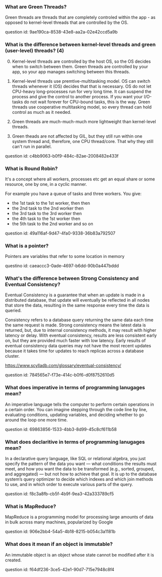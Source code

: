 ### What are Green Threads?

Green threads are threads that are completely 
controled within the app - as opposed to kernel-level threads
that are controlled by the OS.

question id: 9ae190ca-8538-43e8-aa2a-02e42ccd5a9b


### What is the difference between kernel-level threads and green (user-level) threads? (4)

0. Kernel-level threads are controlled by the host OS, so the OS decides when to switch between them.
   Green threads are controlled by your app, so your app manages switching between this threads.
1. Kernel-level threads use premtive-multitasking model. OS can switch threads whenever it (OS) decides
 that that is necessary. OS do not let 
CPU-heavy long-processes run for very long time. It can suspend the process and give the control
to another process. If you want your I/O-tasks do not wait forever for CPU-bound tasks, this is
the way.
Green threads use cooperative multitasking model, so every thread can hold control as much as it needed.
2. Green threads are much-much-much more lightweight than kernel-level threads.

3. Green theads are not affected by GIL, but they still run within one system thread and, therefore, one CPU thread/core. That why they
still can't run in parallel.

question id: c4bb9063-b0f9-484c-82ae-2008482e433f


### What is Round Robin?

It's a concept where all workers, processes etc get an equal share or some resource, one by one, in a cyclic manner.

For example you have a queue of tasks and three workers. You give:
- the 1st task to the 1st worker, then 
then 
- the 2nd task to the 2nd worker
then 
- the 3rd task to the 3rd worker
then
- the 4th task to the 1st worker
then
- the 5th task to the 2nd worker
and so on

question id: 49a116af-9d47-4fa0-9338-36b83a792507



### What is a pointer?

Pointers are variables that refer to some location in memory

questino id: caeaccc3-0ade-4697-b6dd-90b0a447bddd


### What's the difference between Strong Consistency and Eventual Consistency?

Eventual Consistency is a guarantee that when an update is made in a distributed database, 
that update will eventually be reflected in all nodes that store the data, 
resulting in the same response every time the data is queried.


Consistency refers to a database query returning the same data each time the same request is made. 
Strong consistency means the latest data is returned, but, due to internal consistency methods, 
it may result with higher latency or delay. With eventual consistency, 
results are less consistent early on, but they are provided much faster with low latency. 
Early results of eventual consistency data queries may not have the most recent updates 
because it takes time for updates to reach replicas across a database cluster.

https://www.scylladb.com/glossary/eventual-consistency/

question id: 784565e7-f73e-414c-b0f6-d0f8752610d5


### What does imperative in terms of programming lanugages mean?

An imperative language tells the computer to perform certain operations in a certain
order. You can imagine stepping through the code line by line, evaluating conditions,
updating variables, and deciding whether to go around the loop one more time.

question id: 69863856-1533-4bb3-8d99-45c8cf611b58


### What does declaritive in terms of programming lanugages mean?

In a declarative query language, like SQL or relational algebra, you just specify the
pattern of the data you want — what conditions the results must meet, and how you
want the data to be transformed (e.g., sorted, grouped, and aggregated) — but not how
to achieve that goal. It is up to the database system’s query optimizer to decide which
indexes and which join methods to use, and in which order to execute various parts
of the query.

question id: f8c3a8fb-cb5f-4b9f-9ea3-42a333789cf5


### What is MapReduce?

MapReduce is a programming model for processing large amounts of data in bulk
across many machines, popularized by Google 

question id: 906e2bb4-54a5-4b18-8215-b054c3a1181b


### What does it mean if an object is immutable?

An immutable object is an object whose state cannot be modified after it is created.

question id: f64df236-3ce5-42e1-90d7-715e7948c8f4